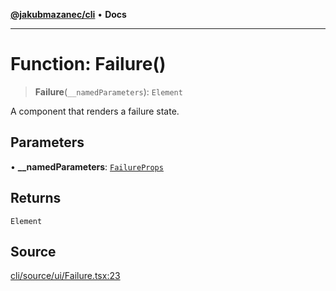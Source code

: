 [**@jakubmazanec/cli**](../README.md) • **Docs**

---

# Function: Failure()

> **Failure**(`__namedParameters`): `Element`

A component that renders a failure state.

## Parameters

• **\_\_namedParameters**: [`FailureProps`](../type-aliases/FailureProps.md)

## Returns

`Element`

## Source

[cli/source/ui/Failure.tsx:23](https://github.com/jakubmazanec/js-tools/blob/45932621a19c677851f8bf60e4a28d217617972b/packages/cli/source/ui/Failure.tsx#L23)
